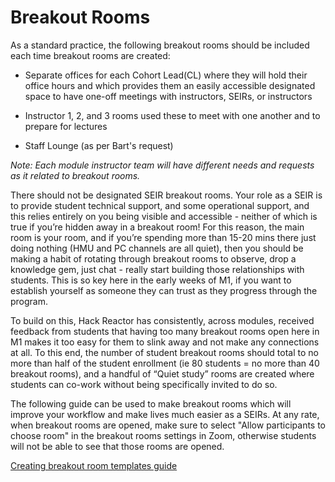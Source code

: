 # Breakout Rooms

As a standard practice, the following breakout rooms should be included each time breakout rooms are created:

- Separate offices for each Cohort Lead(CL) where they will hold their office hours and which provides them an easily accessible designated space to have one-off meetings with instructors, SEIRs, or instructors

- Instructor 1, 2, and 3 rooms used these to meet with one another and to prepare for lectures

- Staff Lounge (as per Bart's request)

*Note: Each module instructor team will have different needs and requests as it related to breakout rooms.*

There should not be designated SEIR breakout rooms. Your role as a SEIR is to provide student technical support, and some operational support, and this relies entirely on you being visible and accessible - neither of which is true if you’re hidden away in a breakout room! For this reason, the main room is your room, and if you’re spending more than 15-20 mins there just doing nothing (HMU and PC channels are all quiet), then you should be making a habit of rotating through breakout rooms to observe, drop a knowledge gem, just chat - really start building those relationships with students. This is so key here in the early weeks of M1, if you want to establish yourself as someone they can trust as they progress through the program. 

To build on this, Hack Reactor has consistently, across modules, received feedback from students that having too many breakout rooms open here in M1 makes it too easy for them to slink away and not make any connections at all. To this end, the number of student breakout rooms should total to no more than half of the student enrollment (ie 80 students = no more than 40 breakout rooms), and a handful of “Quiet study” rooms are created where students can co-work without being specifically invited to do so.

The following guide can be used to make breakout rooms which will improve your workflow and make lives much easier as a SEIRs. At any rate, when breakout rooms are opened, make sure to select "Allow participants to choose room" in the breakout rooms settings in Zoom, otherwise students will not be able to see that those rooms are opened.

[Creating breakout room templates guide](https://docs.google.com/document/d/1oqkdr-ETPEnaXuAp34hn--0yn-S0PmTimYJDvusxdE8/edit?usp=sharing)
